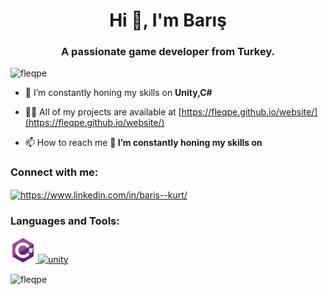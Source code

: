 <h1 align="center">Hi 👋, I'm Barış</h1>
<h3 align="center">A passionate game developer from Turkey.</h3>

<p align="left"> <img src="https://komarev.com/ghpvc/?username=fleqpe&label=Profile%20views&color=0e75b6&style=flat" alt="fleqpe" /> </p>

- 🌱 I’m constantly honing my skills on **Unity,C#**

- 👨‍💻 All of my projects are available at [https://fleqpe.github.io/website/](https://fleqpe.github.io/website/)

- 📫 How to reach me **🌱 I’m constantly honing my skills on**

<h3 align="left">Connect with me:</h3>
<p align="left">
<a href="https://linkedin.com/in/https://www.linkedin.com/in/baris--kurt/" target="blank"><img align="center" src="https://raw.githubusercontent.com/rahuldkjain/github-profile-readme-generator/master/src/images/icons/Social/linked-in-alt.svg" alt="https://www.linkedin.com/in/baris--kurt/" height="30" width="40" /></a>
</p>

<h3 align="left">Languages and Tools:</h3>
<p align="left"> <a href="https://www.w3schools.com/cs/" target="_blank" rel="noreferrer"> <img src="https://raw.githubusercontent.com/devicons/devicon/master/icons/csharp/csharp-original.svg" alt="csharp" width="40" height="40"/> </a> <a href="https://unity.com/" target="_blank" rel="noreferrer"> <img src="https://www.vectorlogo.zone/logos/unity3d/unity3d-icon.svg" alt="unity" width="40" height="40"/> </a> </p>

<p><img align="center" src="https://github-readme-stats.vercel.app/api/top-langs?username=fleqpe&show_icons=true&locale=en&layout=compact" alt="fleqpe" /></p>
